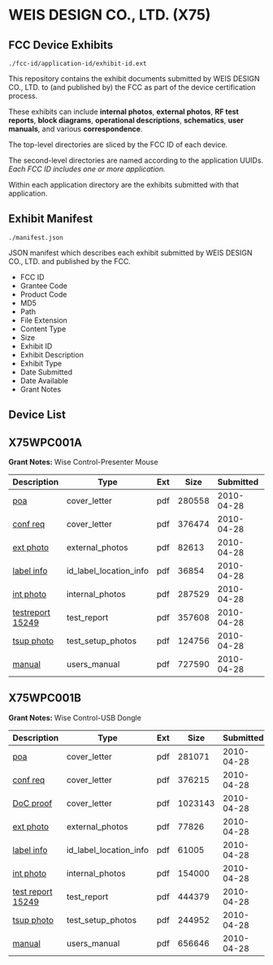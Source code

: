 # WEIS DESIGN CO., LTD. (X75)
## FCC Device Exhibits

```
./fcc-id/application-id/exhibit-id.ext
```

This repository contains the exhibit documents submitted by WEIS DESIGN CO., LTD. to (and published by) the FCC as part of the device certification process.

These exhibits can include **internal photos**, **external photos**, **RF test reports**, **block diagrams**, **operational descriptions**, **schematics**, **user manuals**, and various **correspondence**.

The top-level directories are sliced by the FCC ID of each device.

The second-level directories are named according to the application UUIDs. *Each FCC ID includes one or more application.*

Within each application directory are the exhibits submitted with that application. 

## Exhibit Manifest

```
./manifest.json
```

JSON manifest which describes each exhibit submitted by WEIS DESIGN CO., LTD. and published by the FCC.

- FCC ID
- Grantee Code
- Product Code
- MD5
- Path
- File Extension
- Content Type
- Size
- Exhibit ID
- Exhibit Description
- Exhibit Type
- Date Submitted
- Date Available
- Grant Notes

## Device List
## X75WPC001A
**Grant Notes:** Wise Control-Presenter Mouse

| Description | Type | Ext | Size | Submitted | Available |
| ----------- | ---- | --- | ---- | --------- | --------- |
| [poa](X75WPC001A/51a536217511c6e7b271b79aee02c4d6/1273630.pdf) | cover_letter | pdf | 280558 | 2010-04-28 | 2010-04-28 |
| [conf req](X75WPC001A/51a536217511c6e7b271b79aee02c4d6/1273631.pdf) | cover_letter | pdf | 376474 | 2010-04-28 | 2010-04-28 |
| [ext photo](X75WPC001A/51a536217511c6e7b271b79aee02c4d6/1273632.pdf) | external_photos | pdf | 82613 | 2010-04-28 | 2010-04-28 |
| [label info](X75WPC001A/51a536217511c6e7b271b79aee02c4d6/1273634.pdf) | id_label_location_info | pdf | 36854 | 2010-04-28 | 2010-04-28 |
| [int photo](X75WPC001A/51a536217511c6e7b271b79aee02c4d6/1273633.pdf) | internal_photos | pdf | 287529 | 2010-04-28 | 2010-04-28 |
| [testreport 15249](X75WPC001A/51a536217511c6e7b271b79aee02c4d6/1273635.pdf) | test_report | pdf | 357608 | 2010-04-28 | 2010-04-28 |
| [tsup photo](X75WPC001A/51a536217511c6e7b271b79aee02c4d6/1273636.pdf) | test_setup_photos | pdf | 124756 | 2010-04-28 | 2010-04-28 |
| [manual](X75WPC001A/51a536217511c6e7b271b79aee02c4d6/1273637.pdf) | users_manual | pdf | 727590 | 2010-04-28 | 2010-04-28 |
## X75WPC001B
**Grant Notes:** Wise Control-USB Dongle

| Description | Type | Ext | Size | Submitted | Available |
| ----------- | ---- | --- | ---- | --------- | --------- |
| [poa](X75WPC001B/66fb129ee38ce2ea3923e757b9cc6de8/1273641.pdf) | cover_letter | pdf | 281071 | 2010-04-28 | 2010-04-28 |
| [conf req](X75WPC001B/66fb129ee38ce2ea3923e757b9cc6de8/1273642.pdf) | cover_letter | pdf | 376215 | 2010-04-28 | 2010-04-28 |
| [DoC proof](X75WPC001B/66fb129ee38ce2ea3923e757b9cc6de8/1273643.pdf) | cover_letter | pdf | 1023143 | 2010-04-28 | 2010-04-28 |
| [ext photo](X75WPC001B/66fb129ee38ce2ea3923e757b9cc6de8/1273644.pdf) | external_photos | pdf | 77826 | 2010-04-28 | 2010-04-28 |
| [label info](X75WPC001B/66fb129ee38ce2ea3923e757b9cc6de8/1273646.pdf) | id_label_location_info | pdf | 61005 | 2010-04-28 | 2010-04-28 |
| [int photo](X75WPC001B/66fb129ee38ce2ea3923e757b9cc6de8/1273645.pdf) | internal_photos | pdf | 154000 | 2010-04-28 | 2010-04-28 |
| [test report 15249](X75WPC001B/66fb129ee38ce2ea3923e757b9cc6de8/1273647.pdf) | test_report | pdf | 444379 | 2010-04-28 | 2010-04-28 |
| [tsup photo](X75WPC001B/66fb129ee38ce2ea3923e757b9cc6de8/1273648.pdf) | test_setup_photos | pdf | 244952 | 2010-04-28 | 2010-04-28 |
| [manual](X75WPC001B/66fb129ee38ce2ea3923e757b9cc6de8/1273649.pdf) | users_manual | pdf | 656646 | 2010-04-28 | 2010-04-28 |
